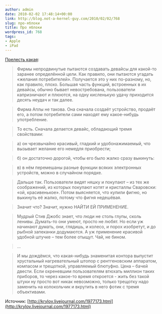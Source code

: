 ```yaml
---
author: admin
date: 2010-02-02 17:48:14+00:00
link: http://blog.not-a-kernel-guy.com/2010/02/02/768
slug: про-яблоки
title: Про яблоки
wordpress_id: 768
tags:
- Apple
- iPad
---
```


[Прелесть какая](http://krylov.livejournal.com/1977173.html):

> Фирмы непродвинутые пытаются создавать девайсы для какой-то заранее определённой цели. Как правило, они пытаются угадать «желания потребителей». Получается это у них по-разному, но, как правило, плохо. Большая часть функций, встроенных в их девайсы, обычно бывает невостребована, пользователи капризничают и плюются, на одну кисленькую удачу приходится десять неудач и так далее.

> Фирма Аплы не такова. Она сначала создаёт устройство, продаёт его, а потом потребители сами находят ему какое-нибудь употребление.

> То есть. Сначала делается девайс, обладающий тремя свойствами:

> а) он чрезвычайно красивый, гладкий и удобонажимаемый, что вызывает желание его немедля приобрести;

> б) он достаточно дорогой, чтобы его было жалко сразу выкинуть:

> в) в нём перемешаны разные функции всяких электронных устройств, можно в случайном порядке.

> Дальше так. Пользователи видят няшку и покупают – из тех же соображений, из которых покупают котят и кристаллы Сваровски: «ой, красивенькое». Потом выясняется, что купили фигню, но выкинуть её жалко, потому что фигня недешёвая.

> Значит что? Значит, нужно НАЙТИ ЕЙ ПРИМЕНЕНИЕ.

> Мудрый Стив Джобс знает, что люди не столь глупы, сколь ленивы. Думать-то они умеют, просто не любят. Но если уж начинают думать, они, глядишь, и колесо, и порох изобретут, и до рыбной запеканки додумаются. А уж применение красивой удобной штучке – тем более отыщут. Чай, не бином.

> ...

> И мы дождёмся, что какая-нибудь знаменитая контора выпустит хрустальный нагревательный штопор с рентгеновским аппаратом, компасом и трещоткой, управляемый блютуфно. Цена – бачей двести. Если охреневшим пользователям втюхать миллион таких приборов, то через какое-то время откроется - жить без такой штуки ну просто вот никак невозможно, только трещотку надо заменить на колокольчик и вкрутить в него фотик с тремя объективами.

Источник: [http://krylov.livejournal.com/1977173.html](http://krylov.livejournal.com/1977173.html)
